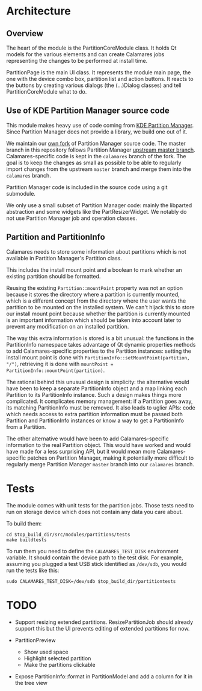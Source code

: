 # Architecture

## Overview

The heart of the module is the PartitionCoreModule class. It holds Qt models for
the various elements and can create Calamares jobs representing the changes to
be performed at install time.

PartitionPage is the main UI class. It represents the module main page, the one
with the device combo box, partition list and action buttons. It reacts to the
buttons by creating various dialogs (the (...)Dialog classes) and tell
PartitionCoreModule what to do.


## Use of KDE Partition Manager source code

This module makes heavy use of code coming from [KDE Partition Manager][kpm].
Since Partition Manager does not provide a library, we build one out of it.

We maintain our [own fork][kpm-calamares-repo] of Partition Manager source code.
The master branch in this repository follows Partition Manager [upstream master
branch][kpm-upstream-repo]. Calamares-specific code is kept in the `calamares`
branch of the fork. The goal is to keep the changes as small as possible to be
able to regularly import changes from the upstream `master` branch and merge
them into the `calamares` branch.

Partition Manager code is included in the source code using a git submodule.

We only use a small subset of Partition Manager code: mainly the libparted
abstraction and some widgets like the PartResizerWidget. We notably do not use
Partition Manager job and operation classes.

[kpm]: http://sourceforge.net/projects/partitionman/
[kpm-calamares-repo]: http://github.com/calamares/partitionmanager
[kpm-upstream-repo]: https://projects.kde.org/projects/extragear/sysadmin/partitionmanager/repository


## Partition and PartitionInfo

Calamares needs to store some information about partitions which is not
available in Partition Manager's Partition class.

This includes the install mount point and a boolean to mark whether an existing
partition should be formatted.

Reusing the existing `Partition::mountPoint` property was not an option because
it stores the directory where a partition is currently mounted, which is a
different concept from the directory where the user wants the partition to be
mounted on the installed system. We can't hijack this to store our install mount
point because whether the partition is currently mounted is an important
information which should be taken into account later to prevent any modification
on an installed partition.

The way this extra information is stored is a bit unusual: the functions in the
PartitionInfo namespace takes advantage of Qt dynamic properties methods to add
Calamares-specific properties to the Partition instances: setting the install
mount point is done with `PartitionInfo::setMountPoint(partition, "/")`,
retrieving it is done with `mountPoint = PartitionInfo::mountPoint(partition)`.

The rational behind this unusual design is simplicity: the alternative would
have been to keep a separate PartitionInfo object and a map linking each
Partition to its PartitionInfo instance. Such a design makes things more
complicated. It complicates memory management: if a Partition goes away, its
matching PartitionInfo must be removed. It also leads to uglier APIs: code which
needs access to extra partition information must be passed both Partition and
PartitionInfo instances or know a way to get a PartitionInfo from a Partition.

The other alternative would have been to add Calamares-specific information to
the real Partition object. This would have worked and would have made for a less
surprising API, but it would mean more Calamares-specific patches on Partition
Manager, making it potentially more difficult to regularly merge Partition
Manager `master` branch into our `calamares` branch.


# Tests

The module comes with unit tests for the partition jobs. Those tests need to
run on storage device which does not contain any data you care about.

To build them:

    cd $top_build_dir/src/modules/partitions/tests
    make buildtests

To run them you need to define the `CALAMARES_TEST_DISK` environment variable.
It should contain the device path to the test disk. For example, assuming you
plugged a test USB stick identified as `/dev/sdb`, you would run the tests like
this:

    sudo CALAMARES_TEST_DISK=/dev/sdb $top_build_dir/partitiontests


# TODO

- Support resizing extended partitions. ResizePartitionJob should already
  support this but the UI prevents editing of extended partitions for now.

- PartitionPreview
    - Show used space
    - Highlight selected partition
    - Make the partitions clickable

- Expose PartitionInfo::format in PartitionModel and add a column for it in the
  tree view

